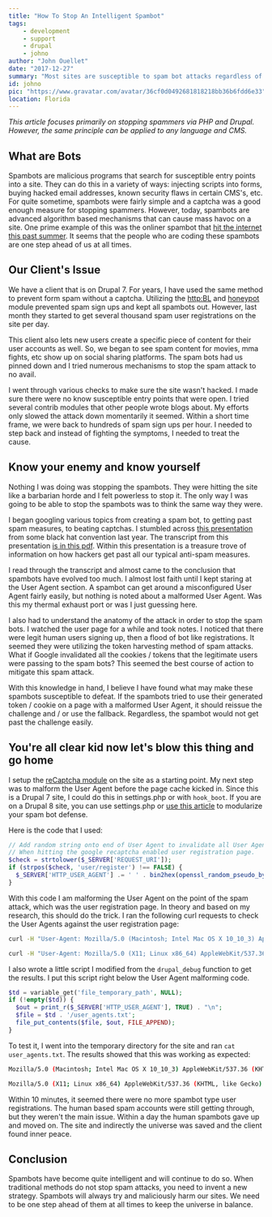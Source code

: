 ```yaml
---
title: "How To Stop An Intelligent Spambot"
tags:
    - development
    - support
    - drupal
    - johno
author: "John Ouellet"
date: "2017-12-27"
summary: "Most sites are susceptible to spam bot attacks regardless of what you may have installed.  This little trick will aid in preventing bots from swarming your site."
id: johno
pic: "https://www.gravatar.com/avatar/36cf0d0492681818218bb36b6fdd6e33"
location: Florida
---
```


_This article focuses primarily on stopping spammers via PHP and Drupal.  However, the same principle can be applied to any language and CMS._

What are Bots
-------------

Spambots are malicious programs that search for susceptible entry points into a site.  They can do this in a variety of ways: injecting scripts into forms, buying hacked email addresses, known security flaws in certain CMS's, etc.  For quite sometime, spambots were fairly simple and a captcha was a good enough measure for stopping spammers.  However, today, spambots are advanced algorithm based mechanisms that can cause mass havoc on a site.  One prime example of this was the onliner spambot that [hit the internet this past summer](http://www.bbc.com/news/technology-41095606).  It seems that the people who are coding these spambots are one step ahead of us at all times.

Our Client's Issue
------------------

We have a client that is on Drupal 7.  For years, I have used the same method to prevent form spam without a captcha.  Utilizing the [http:BL](https://www.drupal.org/project/httpbl) and [honeypot](https://www.drupal.org/project/honeypot) module prevented spam sign ups and kept all spambots out.  However, last month they started to get several thousand spam user registrations on the site per day.

This client also lets new users create a specific piece of content for their user accounts as well.  So, we began to see spam content for movies, mma fights, etc show up on social sharing platforms.  The spam bots had us pinned down and I tried numerous mechanisms to stop the spam attack to no avail.

I went through various checks to make sure the site wasn't hacked.  I made sure there were no know susceptible entry points that were open.  I tried several contrib modules that other people wrote blogs about.  My efforts only slowed the attack down momentarily it seemed.  Within a short time frame, we were back to hundreds of spam sign ups per hour.  I needed to step back and instead of fighting the symptoms, I needed to treat the cause.

Know your enemy and know yourself
---------------------------------

Nothing I was doing was stopping the spambots.  They were hitting the site like a barbarian horde and I felt powerless to stop it.  The only way I was going to be able to stop the spambots was to think the same way they were.

I began googling various topics from creating a spam bot, to getting past spam measures, to beating captchas. I stumbled across [this presentation](https://www.blackhat.com/docs/asia-16/materials/asia-16-Sivakorn-Im-Not-a-Human-Breaking-the-Google-reCAPTCHA.pdf) from some black hat convention last year.  The transcript from this presentation [is in this pdf](https://www.blackhat.com/docs/asia-16/materials/asia-16-Sivakorn-Im-Not-a-Human-Breaking-the-Google-reCAPTCHA-wp.pdf).  Within this presentation is a treasure trove of information on how hackers get past all our typical anti-spam measures.

I read through the transcript and almost came to the conclusion that spambots have evolved too much.  I almost lost faith until I kept staring at the User Agent section.  A spambot can get around a misconfigured User Agent fairly easily, but nothing is noted about a malformed User Agent.  Was this my thermal exhaust port or was I just guessing here.

I also had to understand the anatomy of the attack in order to stop the spam bots.  I watched the user page for a while and took notes.  I noticed that there were legit human users signing up, then a flood of bot like registrations.  It seemed they were utilizing the token harvesting method of spam attacks.  What if Google invalidated all the cookies / tokens that the legitimate users were passing to the spam bots?  This seemed the best course of action to mitigate this spam attack.

With this knowledge in hand, I believe I have found what may make these spambots susceptible to defeat. If the spambots tried to use their generated token / cookie on a page with a malformed User Agent, it should reissue the challenge and / or use the fallback.  Regardless, the spambot would not get past the challenge easily.

You're all clear kid now let's blow this thing and go home
-----------------------------------------------------------

I setup the [reCaptcha module](https://www.drupal.org/project/google_recaptcha) on the site as a starting point.  My next step was to malform the User Agent before the page cache kicked in.  Since this is a Drupal 7 site, I could do this in settings.php or with ```hook_boot```.  If you are on a Drupal 8 site, you can use settings.php or [use this article](https://chromatichq.com/blog/replacing-hookboot-and-hookinit-functionality-drupal-8) to modularize your spam bot defense.

Here is the code that I used:

```php
// Add random string onto end of User Agent to invalidate all User Agents.
// When hitting the google recaptcha enabled user registration page.
$check = strtolower($_SERVER['REQUEST_URI']);
if (strpos($check, 'user/register') !== FALSE) {
  $_SERVER['HTTP_USER_AGENT'] .= ' ' . bin2hex(openssl_random_pseudo_bytes(20));
}
```

With this code I am malforming the User Agent on the point of the spam attack, which was the user registration page.  In theory and based on my research, this should do the trick.  I ran the following curl requests to check the User Agents against the user registration page:

```bash
curl -H "User-Agent: Mozilla/5.0 (Macintosh; Intel Mac OS X 10_10_3) AppleWebKit/537.36 (KHTML, like Gecko) Chrome/44.0.2403.89 Safari/537.36" http://SITE.lndo.site/user/register

curl -H "User-Agent: Mozilla/5.0 (X11; Linux x86_64) AppleWebKit/537.36 (KHTML, like Gecko) Chrome/63.0.3239.108 Safari/537.36" http://SITE.lndo.site/user/register
```

I also wrote a little script I modified from the ```drupal_debug``` function to get the results.  I put this script right below the User Agent malforming code.

```php
$td = variable_get('file_temporary_path', NULL);
if (!empty($td)) {
  $out = print_r($_SERVER['HTTP_USER_AGENT'], TRUE) . "\n";
  $file = $td . '/user_agents.txt';
  file_put_contents($file, $out, FILE_APPEND);
}
```

To test it, I went into the temporary directory for the site and ran ```cat user_agents.txt```.  The results showed that this was working as expected:

```bash
Mozilla/5.0 (Macintosh; Intel Mac OS X 10_10_3) AppleWebKit/537.36 (KHTML, like Gecko) Chrome/44.0.2403.89 Safari/537.36 4fe88001dac059edb824274aa71449904aa8bbbc

Mozilla/5.0 (X11; Linux x86_64) AppleWebKit/537.36 (KHTML, like Gecko) Chrome/63.0.3239.108 Safari/537.36 40a6af406455d88088df7f9c168e3d91bc4feb88
```

Within 10 minutes, it seemed there were no more spambot type user registrations.  The human based spam accounts were still getting through, but they weren't the main issue.  Within a day the human spambots gave up and moved on.  The site and indirectly the universe was saved and the client found inner peace.

Conclusion
----------

Spambots have become quite intelligent and will continue to do so.  When traditional methods do not stop spam attacks, you need to invent a new strategy.  Spambots will always try and maliciously harm our sites.  We need to be one step ahead of them at all times to keep the universe in balance.
